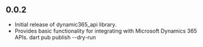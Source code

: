 ## 0.0.2

- Initial release of dynamic365_api library.
- Provides basic functionality for integrating with Microsoft Dynamics 365 APIs.
  dart pub publish --dry-run
